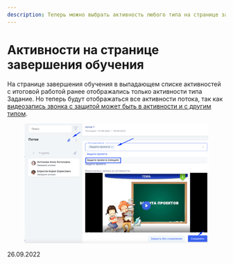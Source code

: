 ```yaml
---
description: Теперь можно выбрать активность любого типа на странице завершения обучения
---
```


# Активности на странице завершения обучения

На странице завершения обучения в выпадающем списке активностей с итоговой работой ранее отображались только активности типа Задание. Но теперь будут отображаться все активности потока, так как [видеозапись звонка с защитой может быть в активности и с другим типом](broken-reference).

<figure><img src="../../.gitbook/assets/image (678).png" alt=""><figcaption></figcaption></figure>

26.09.2022

